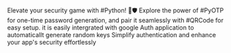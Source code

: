 Elevate your security game with #Python! 🐍🛡️ 
Explore the power of #PyOTP for one-time password generation, 
and pair it seamlessly with #QRCode for easy setup. 
it is easily intergrated with google Auth application to automaticallt generate random keys
Simplify authentication and enhance your app's security effortlessly
